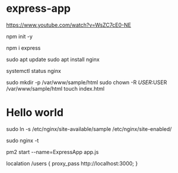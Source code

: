 # express-app
https://www.youtube.com/watch?v=WsZC7cE0-NE

npm init -y

npm i express

sudo apt update
sudo apt install nginx

systemctl status nginx

sudo mkdir -p /var/www/sample/html
sudo chown -R $USER:$USER /var/www/sample/html
touch index.html
<h1>Hello world</h1>

sudo ln -s /etc/nginx/site-available/sample /etc/nginx/site-enabled/

sudo nginx -t



pm2 start --name=ExpressApp app.js

localation /users {
      proxy_pass http://localhost:3000;
}      
